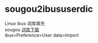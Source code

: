 # sougou2ibususerdic
Linux ibus 词库填充  
sougou [词库下载](https://pinyin.sogou.com/dict/cate/index/1/default/3)  
ibus>Preference>User data>Import
